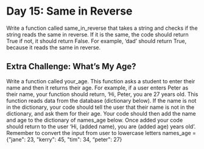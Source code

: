 # Day 15: Same in Reverse
Write a function called same_in_reverse that takes a string
and checks if the string reads the same in reverse. If it is the
same, the code should return True if not, it should return False.
For example, ‘dad’ should return True, because it reads the
same in reverse.

## Extra Challenge: What’s My Age?
Write a function called your_age. This function asks a student
to enter their name and then it returns their age. For example, if
a user enters Peter as their name, your function should return,
‘Hi, Peter, you are 27 years old. This function reads data
from the database (dictionary below). If the name is not in the
dictionary, your code should tell the user that their name is not
in the dictionary, and ask them for their age. Your code should
then add the name and age to the dictionary of names_age
below. Once added your code should return to the user ‘Hi,
(added name), you are (added age) years old’. Remember
to convert the input from user to lowercase letters
names_age = {"jane": 23, "kerry": 45, "tim": 34, “peter": 27}